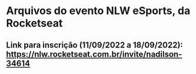 # Arquivos do evento NLW eSports, da Rocketseat

## Link para inscrição (11/09/2022 a 18/09/2022): https://nlw.rocketseat.com.br/invite/nadilson-34614
